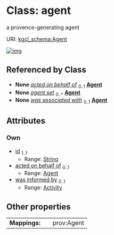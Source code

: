 
# Class: agent


a provence-generating agent

URI: [kgcl_schema:Agent](https://w3id.org/kgcl-schema/Agent)


[![img](https://yuml.me/diagram/nofunky;dir:TB/class/[Activity]<was%20informed%20by%200..1-%20[Agent&#124;id:string],[Agent]<acted%20on%20behalf%20of%200..1-%20[Agent],[Activity]-%20was%20associated%20with%200..1>[Agent],[Activity])](https://yuml.me/diagram/nofunky;dir:TB/class/[Activity]<was%20informed%20by%200..1-%20[Agent&#124;id:string],[Agent]<acted%20on%20behalf%20of%200..1-%20[Agent],[Activity]-%20was%20associated%20with%200..1>[Agent],[Activity])

## Referenced by Class

 *  **None** *[acted on behalf of](acted_on_behalf_of.md)*  <sub>0..1</sub>  **[Agent](Agent.md)**
 *  **None** *[agent set](agent_set.md)*  <sub>0..\*</sub>  **[Agent](Agent.md)**
 *  **None** *[was associated with](was_associated_with.md)*  <sub>0..1</sub>  **[Agent](Agent.md)**

## Attributes


### Own

 * [id](id.md)  <sub>1..1</sub>
     * Range: [String](types/String.md)
 * [acted on behalf of](acted_on_behalf_of.md)  <sub>0..1</sub>
     * Range: [Agent](Agent.md)
 * [was informed by](was_informed_by.md)  <sub>0..1</sub>
     * Range: [Activity](Activity.md)

## Other properties

|  |  |  |
| --- | --- | --- |
| **Mappings:** | | prov:Agent |

